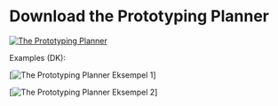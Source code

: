# Download the Prototyping Planner

[![The Prototyping Planner](prototypingplanner.github.io/Skylab.jpg)](prototypingplanner.github.io/Skylab.pdf)

Examples (DK):

[![The Prototyping Planner Eksempel 1](prototypingplanner.github.io/Skylab-eks1.jpg)]

[![The Prototyping Planner Eksempel 2](prototypingplanner.github.io/Skylab-eks2.jpg)]
